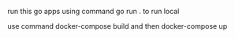 run this go apps using command go run . to run local

use command docker-compose build and then docker-compose up
